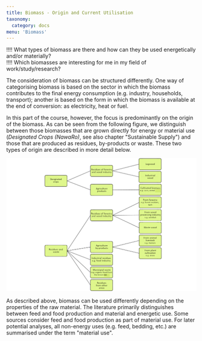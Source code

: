 ```yaml
---
title: Biomass - Origin and Current Utilisation
taxonomy:
  category: docs
menu: 'Biomass'
---
```


!!!! What types of biomass are there and how can they be used energetically and/or materially? <br>
!!!! Which biomasses are interesting for me in my field of work/study/research?

The consideration of biomass can be structured differently. One way of categorising biomass is based on the sector in which the biomass contributes to the final energy consumption (e.g. industry, households, transport); another is based on the form in which the biomass is available at the end of conversion: as electricity, heat or fuel.

In this part of the course, however, the focus is predominantly on the origin of the biomass. As can be seen from the following figure, we distinguish between those biomasses that are grown directly for energy or material use (*Designated Crops (NawaRo)*, see also chapter "Sustainable Supply") and those that are produced as residues, by-products or waste. These two types of origin are described in more detail below.

![](Skript_DBFZ_Biomassekategorien_en.png?lightbox=800&resize=600&classes=caption "Biomas Categories, own image")

As described above, biomass can be used differently depending on the properties of the raw material. The literature primarily distinguishes between feed and food production and material and energetic use. Some sources consider feed and food production as part of material use. For later potential analyses, all non-energy uses (e.g. feed, bedding, etc.) are summarised under the term "material use".
